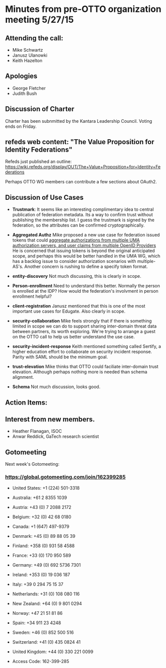 # Minutes from pre-OTTO organization meeting 5/27/15

## Attending the call:
- Mike Schwartz
- Janusz Ulanowki
- Keith Hazelton

## Apologies
- George Fletcher
- Judith Bush

## Discussion of Charter

Charter has been subnmitted by the Kantara Leadership Council. Voting
ends on Friday.

## refeds web content: "The Value Proposition for Identity Federations"

Refeds just published an outline:
  https://wiki.refeds.org/display/OUT/The+Value+Proposition+for+Identity+Federations

Perhaps OTTO WG members can contribute a few sections about OAuth2.

## Discussion of Use Cases

- **Trustmark**: It seems like an interesting complimentary idea to central publication
of federation metadata. Its a way to confirm trust without publishing the 
membership list. I guess the trustmark is signed by the federation, so the 
attributes can be confirmed cryptographically.

- **Aggregated Authz** Mike proposed a new use case for federation issued tokens that 
could [aggregate authorizations from multiple UMA authorization servers,
and user claims from multiple OpenID Providers](http://gluu.co/ag-authz) 
He is concerned that issuing tokens is beyond the original anticipated scope,
and perhaps this would be better handled in the UMA WG, which has a backlog
issue to consider authorization scenarios with multiple-AS's. Another concern is 
rushing to define a specify token format.

- **entity-discovery** Not much discussing, this is clearly in scope.

- **Person-enrollment** Need to understand this better. Normally the person is 
enrolled at the IDP? How would the federation's involvment in person enrollment 
helpful?

- **client-registration** Janusz mentioned that this is one of the most important 
use cases for Edugate. Also clearly in scope.

- **security-collaboration** Mike feels strongly that if there is something limited
in scope we can do to support sharing inter-domain threat data between partners,
its worth exploring. We're trying to arrange a guest on the OTTO call to help us
better understand the use case.

- **security-incident-response** Keith mentioned something called Sertify, a
higher education effort to collaborate on security incident response. Parity with 
SAML should be the minimum goal.

- **trust-elevation** Mike thinks that OTTO could faciliate inter-domain trust 
elevation. Although perhaps nothing more is needed than schema alignment.

- **Schema** Not much discussion, looks good.

## Action Items:


## Interest from new members.

- Heather Flanagan,  ISOC
- Anwar Reddick, GaTech research scientist

## Gotomeeting

Next week's Gotomeeting:

### https://global.gotomeeting.com/join/162399285

- United States: +1 (224) 501-3318
- Australia: +61 2 8355 1039
- Austria: +43 (0) 7 2088 2172
- Belgium: +32 (0) 42 68 0180
- Canada: +1 (647) 497-9379
- Denmark: +45 (0) 89 88 05 39
- Finland: +358 (0) 931 58 4588
- France: +33 (0) 170 950 589
- Germany: +49 (0) 692 5736 7301
- Ireland: +353 (0) 19 036 187
- Italy: +39 0 294 75 15 37
- Netherlands: +31 (0) 108 080 116
- New Zealand: +64 (0) 9 801 0294
- Norway: +47 21 51 81 86
- Spain: +34 911 23 4248
- Sweden: +46 (0) 852 500 516
- Switzerland: +41 (0) 435 0824 41
- United Kingdom: +44 (0) 330 221 0099

- Access Code: 162-399-285

